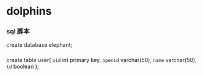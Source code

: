 # dolphins
### sql 脚本
create database elephant;
###
create table user(
    `uid` int primary key,
    `openid` varchar(50),
    `name` varchar(50),
    `td` boolean
);
